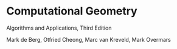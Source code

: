 # Computational Geometry

Algorithms and Applications, Third Edition

Mark de Berg, Otfried Cheong, Marc van Kreveld, Mark Overmars